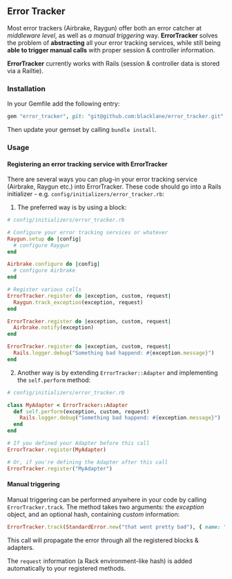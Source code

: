 ## Error Tracker

Most error trackers (Airbrake, Raygun) offer both an error catcher at *middleware level*, as well as 
*a manual triggering* way. **ErrorTracker** solves the problem of **abstracting** all your error tracking
services, while still being **able to trigger manual calls** with proper session & controller information.

**ErrorTracker** currently works with Rails (session & controller data is stored via a Railtie).

### Installation

In your Gemfile add the following entry:

```ruby
gem "error_tracker", git: "git@github.com:blacklane/error_tracker.git"
```

Then update your gemset by calling ``bundle install``.

### Usage

#### Registering an error tracking service with ErrorTracker

There are several ways you can plug-in your error tracking service (Airbrake, Raygun etc.) into ErrorTracker.
These code should go into a Rails initializer - e.g. ``config/initializers/error_tracker.rb``:

1. The preferred way is by using a block:

```ruby
# config/initializers/error_tracker.rb

# Configure your error tracking services or whatever
Raygun.setup do |config|
  # configure Raygun
end

Airbrake.configure do |config|
  # configure Airbrake
end

# Register various calls
ErrorTracker.register do |exception, custom, request|
  Raygun.track_exception(exception, request)
end

ErrorTracker.register do |exception, custom, request|
  Airbrake.notify(exception)
end

ErrorTracker.register do |exception, custom, request|
  Rails.logger.debug("Something bad happend: #{exception.message}")
end
```

2. Another way is by extending ``ErrorTracker::Adapter`` and implementing the ``self.perform`` method:

```ruby
# config/initializers/error_tracker.rb

class MyAdapter < ErrorTracker::Adapter
  def self.perform(exception, custom, request)
    Rails.logger.debug("Something bad happend: #{exception.message}")
  end
end

# If you defined your Adapter before this call
ErrorTracker.register(MyAdapter)

# Or, if you're defining the Adapter after this call
ErrorTracker.register("MyAdapter")
```

#### Manual triggering

Manual triggering can be performed anywhere in your code by calling ``ErrorTracker.track``. The method takes
two arguments: the *exception* object, and an optional hash, containing *custom* information:

```ruby
ErrorTracker.track(StandardError.new("that went pretty bad"), { name: "John" })
```

This call will propagate the error through all the registered blocks & adapters. 

The ``request`` information (a Rack environment-like hash) is added automatically to your registered methods.
